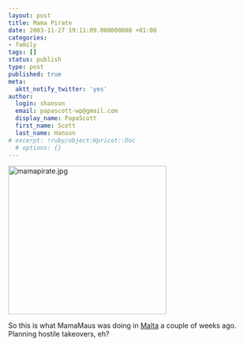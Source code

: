 ```yaml
---
layout: post
title: Mama Pirate
date: 2003-11-27 19:11:09.000000000 +01:00
categories:
- family
tags: []
status: publish
type: post
published: true
meta:
  aktt_notify_twitter: 'yes'
author:
  login: shanson
  email: papascott-wp@gmail.com
  display_name: PapaScott
  first_name: Scott
  last_name: Hanson
# excerpt: !ruby/object:Hpricot::Doc
  # options: {}
---
```

<p><img alt="mamapirate.jpg" src="http://www.papascott.de/wordpress/wp-content/uploads/2003/11/mamapirate.jpg" width="320" height="301" border="0" /></p>
<p>So this is what MamaMaus was doing in <a href="http://www.papascott.de/2003/11/03/2676.php">Malta</a> a couple of weeks ago. Planning hostile takeovers, eh?</p>
